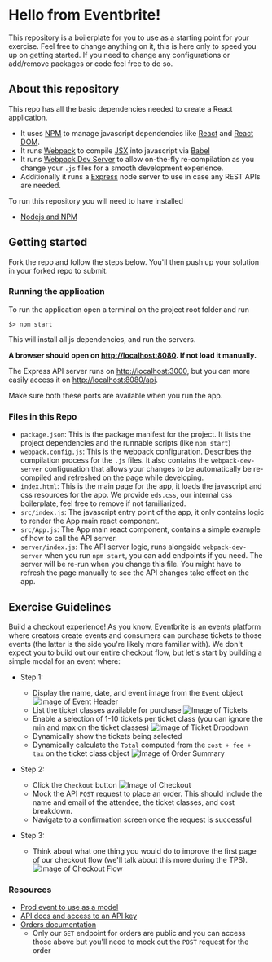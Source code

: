 # Hello from Eventbrite!

This repository is a boilerplate for you to use as a starting point for your exercise.
Feel free to change anything on it, this is here only to speed you up on getting started. If you need to change any configurations or add/remove packages or code feel free to do so.

## About this repository

This repo has all the basic dependencies needed to create a React application.
- It uses [NPM](https://docs.npmjs.com/) to manage javascript dependencies like [React](https://reactjs.org/docs/getting-started.html) and [React DOM](https://reactjs.org/docs/react-dom.html).
- It runs [Webpack](https://webpack.js.org/concepts/) to compile [JSX](https://reactjs.org/docs/introducing-jsx.html) into javascript via [Babel](https://babeljs.io/docs/en/)
- It runs [Webpack Dev Server](https://webpack.js.org/configuration/dev-server/) to allow on-the-fly re-compilation as you change your `.js` files for a smooth development experience.
- Additionally it runs a [Express](https://expressjs.com/en/guide/routing.html) node server to use in case any REST APIs are needed.

To run this repository you will need to have installed
- [Nodejs and NPM](https://nodejs.org/en/download/)

## Getting started
Fork the repo and follow the steps below. You'll then push up your solution in your forked repo to submit.

### Running the application
To run the application open a terminal on the project root folder and run

```
$> npm start
```

This will install all js dependencies, and run the servers.

**A browser should open on [http://localhost:8080](http://localhost:8080/).
If not load it manually.**

The Express API server runs on [http://localhost:3000](http://localhost:3000/), but you can more easily access it on [http://localhost:8080/api](http://localhost:8080/api).

Make sure both these ports are available when you run the app.

### Files in this Repo

- `package.json`: This is the package manifest for the project. It lists the project dependencies and the runnable scripts (like `npm start`)
- `webpack.config.js`: This is the webpack configuration. Describes the compilation process for the `.js` files. It also contains the `webpack-dev-server` configuration that allows your changes to be automatically be re-compiled and refreshed on the page while developing.
- `index.html`: This is the main page for the app, it loads the javascript and css resources for the app. We provide `eds.css`, our internal css boilerplate, feel free to remove if not familiarized.
- `src/index.js`: The javascript entry point of the app, it only contains logic to render the App main react component.
- `src/App.js`: The App main react component, contains a simple example of how to call the API server.
- `server/index.js`: The API server logic, runs alongside `webpack-dev-server` when you run `npm start`, you can add endpoints if you need. The server will be re-run when you change this file. You might have to refresh the page manually to see the API changes take effect on the app.

## Exercise Guidelines

Build a checkout experience! As you know, Eventbrite is an events platform where creators create events and consumers can purchase tickets to those events (the latter is the side you're likely more familiar with). We don't expect you to build out our entire checkout flow, but let's start by building a simple modal for an event where:
- Step 1:
    - Display the name, date, and event image from the `Event` object
    ![Image of Event Header](https://user-images.githubusercontent.com/41654211/95794865-c33ebe80-0c9d-11eb-9089-505e4f3ec94d.png)
    - List the ticket classes available for purchase
    ![Image of Tickets](https://user-images.githubusercontent.com/41654211/95794917-e79a9b00-0c9d-11eb-861c-fbf67a741e1b.png)
    - Enable a selection of 1-10 tickets per ticket class (you can ignore the min and max on the ticket classes)
    ![Image of Ticket Dropdown](https://user-images.githubusercontent.com/41654211/95794955-fd0fc500-0c9d-11eb-8b0c-00cd56b10b62.png)
    - Dynamically show the tickets being selected
    - Dynamically calculate the `Total` computed from the `cost + fee + tax` on the ticket class object
    ![Image of Order Summary](https://user-images.githubusercontent.com/41654211/95794992-1add2a00-0c9e-11eb-9255-2e17247c90f1.png)

- Step 2:
    - Click the `Checkout` button
    ![Image of Checkout](https://user-images.githubusercontent.com/41654211/95795070-524bd680-0c9e-11eb-8988-279abe0d6f22.png)
    - Mock the API `POST` request to place an order. This should include the name and email of the attendee, the ticket classes, and cost breakdown.
    - Navigate to a confirmation screen once the request is successful

- Step 3:
    - Think about what one thing you would do to improve the first page of our checkout flow (we'll talk about this more during the TPS).
    ![Image of Checkout Flow](https://user-images.githubusercontent.com/41654211/95795176-917a2780-0c9e-11eb-8af0-72571f8005dc.png)

### Resources

- [Prod event to use as a model](https://www.eventbrite.com/e/eventbrite-engineering-tickets-132121337477)
- [API docs and access to an API key](https://www.eventbrite.com/platform/)
- [Orders documentation](https://www.eventbrite.com/platform/docs/orders)
    * Only our `GET` endpoint for orders are public and you can access those above but you'll need to mock out the `POST` request for the order

